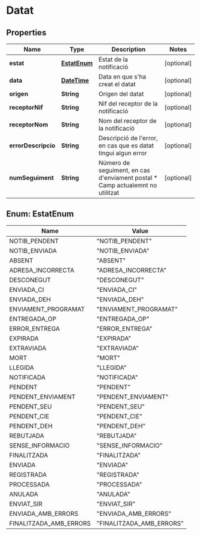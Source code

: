 # Datat

## Properties
Name | Type | Description | Notes
------------ | ------------- | ------------- | -------------
**estat** | [**EstatEnum**](#EstatEnum) | Estat de la notificació |  [optional]
**data** | [**DateTime**](DateTime.md) | Data en que s&#x27;ha creat el datat |  [optional]
**origen** | **String** | Origen del datat |  [optional]
**receptorNif** | **String** | Nif del receptor de la notificació |  [optional]
**receptorNom** | **String** | Nom del receptor de la notificació |  [optional]
**errorDescripcio** | **String** | Descripció de l&#x27;error, en cas que es datat tingui algun error |  [optional]
**numSeguiment** | **String** | Número de seguiment, en cas d&#x27;enviament postal  * Camp actualemnt no utilitzat |  [optional]

<a name="EstatEnum"></a>
## Enum: EstatEnum
Name | Value
---- | -----
NOTIB_PENDENT | &quot;NOTIB_PENDENT&quot;
NOTIB_ENVIADA | &quot;NOTIB_ENVIADA&quot;
ABSENT | &quot;ABSENT&quot;
ADRESA_INCORRECTA | &quot;ADRESA_INCORRECTA&quot;
DESCONEGUT | &quot;DESCONEGUT&quot;
ENVIADA_CI | &quot;ENVIADA_CI&quot;
ENVIADA_DEH | &quot;ENVIADA_DEH&quot;
ENVIAMENT_PROGRAMAT | &quot;ENVIAMENT_PROGRAMAT&quot;
ENTREGADA_OP | &quot;ENTREGADA_OP&quot;
ERROR_ENTREGA | &quot;ERROR_ENTREGA&quot;
EXPIRADA | &quot;EXPIRADA&quot;
EXTRAVIADA | &quot;EXTRAVIADA&quot;
MORT | &quot;MORT&quot;
LLEGIDA | &quot;LLEGIDA&quot;
NOTIFICADA | &quot;NOTIFICADA&quot;
PENDENT | &quot;PENDENT&quot;
PENDENT_ENVIAMENT | &quot;PENDENT_ENVIAMENT&quot;
PENDENT_SEU | &quot;PENDENT_SEU&quot;
PENDENT_CIE | &quot;PENDENT_CIE&quot;
PENDENT_DEH | &quot;PENDENT_DEH&quot;
REBUTJADA | &quot;REBUTJADA&quot;
SENSE_INFORMACIO | &quot;SENSE_INFORMACIO&quot;
FINALITZADA | &quot;FINALITZADA&quot;
ENVIADA | &quot;ENVIADA&quot;
REGISTRADA | &quot;REGISTRADA&quot;
PROCESSADA | &quot;PROCESSADA&quot;
ANULADA | &quot;ANULADA&quot;
ENVIAT_SIR | &quot;ENVIAT_SIR&quot;
ENVIADA_AMB_ERRORS | &quot;ENVIADA_AMB_ERRORS&quot;
FINALITZADA_AMB_ERRORS | &quot;FINALITZADA_AMB_ERRORS&quot;
